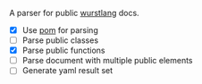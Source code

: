 A parser for public [wurstlang](https://wurstlang.org) docs.

- [x] Use [pom](https://crates.io/crates/pom) for parsing
- [ ] Parse public classes
- [x] Parse public functions
- [ ] Parse document with multiple public elements
- [ ] Generate yaml result set
